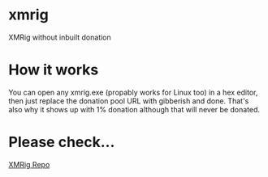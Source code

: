 # xmrig
XMRig without inbuilt donation

# How it works
You can open any xmrig.exe (propably works for Linux too) in a hex editor, then just replace the donation pool URL with gibberish and done. That's also why it shows up with 1% donation although that will never be donated.

# Please check...
[XMRig Repo](https://github.com/xmrig/xmrig)
